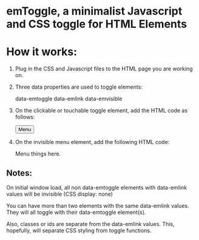 # emToggle, a minimalist Javascript and CSS toggle for HTML Elements

# How it works:

1. Plug in the CSS and Javascript files to the HTML page you are working on.
2. Three data properties are used to toggle elements:
    
    data-emtoggle
    data-emlink
    data-emvisible

3. On the clickable or touchable toggle element, add the HTML code as follows:
    
    <button data-emlink="somemenu" data-emtoggle>Menu</button>

4. On the invisible menu element, add the following HTML code:
    <div data-emlink="somemenu">Menu things here.</div>

## Notes: 

On initial window load, all non data-emtoggle elements with data-emlink values will be invisible (CSS display: none)

You can have more than two elements with the same data-emlink values. They will all toggle with their data-emtoggle element(s).

Also, classes or ids are separate from the data-emlink values. This, hopefully, will separate CSS styling from toggle functions.
